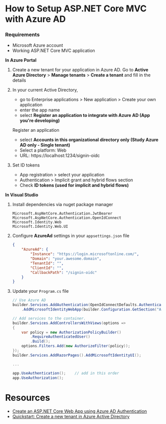 # How to Setup ASP.NET Core MVC with Azure AD

### Requirements
- Microsoft Azure account
- Working ASP.NET Core MVC application

**In Azure Portal**

1. Create a new tenant for your application in Azure AD. Go to **Active Azure Directory** > **Manage tenants** > **Create a tenant** and fill in the details

2. In your current Active Directory,
    - go to Enterprise applications > New application > Create your own application
    - enter the app name
    - select **Register an application to integrate with Azure AD (App you're developing)**
    
    Register an application
    - select **Accounts in this organizational directory only (Study Azure AD only - Single tenant)**
    - Select a platform: Web
    - URL: https://localhost:1234/signin-oidc

3. Set ID tokens
    - App registration > select your application
    - Authentication > Implicit grant and hybrid flows section
    - Check **ID tokens (used for implicit and hybrid flows)**

**In Visual Studio**

1. Install dependencies via nuget package manager
    ```
    Microsoft.AspNetCore.Authentication.JwtBearer
    Microsoft.AspNetCore.Authentication.OpenIdConnect
    Microsoft.Identity.Web
    Microsoft.Identity.Web.UI
    ```

2. Configure **AzureAd** settings in your `appsettings.json` file
    ```json
    {
        "AzureAd": {
            "Instance": "https://login.microsoftonline.com/",
            "Domain": "your.awesome.domain",
            "TenantId": "",
            "ClientId": "",
            "CallbackPath": "/signin-oidc"
        }
    }
    ```

3. Update your `Program.cs` file
    ```C#
    // Use Azure AD
    builder.Services.AddAuthentication(OpenIdConnectDefaults.AuthenticationScheme)
        .AddMicrosoftIdentityWebApp(builder.Configuration.GetSection("AzureAd"));

    // Add services to the container.
    builder.Services.AddControllersWithViews(options =>
    {
        var policy = new AuthorizationPolicyBuilder()
            .RequireAuthenticatedUser()
            .Build();
        options.Filters.Add(new AuthorizeFilter(policy));
    });
    builder.Services.AddRazorPages().AddMicrosoftIdentityUI();
    
    ...
    
    app.UseAuthentication();    // add in this order
    app.UseAuthorization();
    ```

# Resources
- [Create an ASP.NET Core Web App using Azure AD Authentication](https://blog.matrixpost.net/create-an-asp-net-core-web-app-model-view-controller-using-azure-ad-authentication/)
- [Quickstart: Create a new tenant in Azure Active Directory](https://learn.microsoft.com/en-us/azure/active-directory/fundamentals/active-directory-access-create-new-tenant)